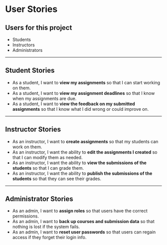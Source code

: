 # User Stories

## Users for this project
- Students
- Instructors
- Administrators

---

## Student Stories
- As a student, I want to **view my assignments** so that I can start working on them.  
- As a student, I want to **view my assignment deadlines** so that I know when my assignments are due.  
- As a student, I want to **view the feedback on my submitted assignments** so that I know what I did wrong or could improve on.  

---

## Instructor Stories
- As an instructor, I want to **create assignments** so that my students can work on them.  
- As an instructor, I want the ability to **edit the assignments I created** so that I can modify them as needed.  
- As an instructor, I want the ability to **view the submissions of the students** so that I can grade them.  
- As an instructor, I want the ability to **publish the submissions of the students** so that they can see their grades.  

---

## Administrator Stories
- As an admin, I want to **assign roles** so that users have the correct permissions.  
- As an admin, I want to **back up courses and submission data** so that nothing is lost if the system fails.  
- As an admin, I want to **reset user passwords** so that users can regain access if they forget their login info.  